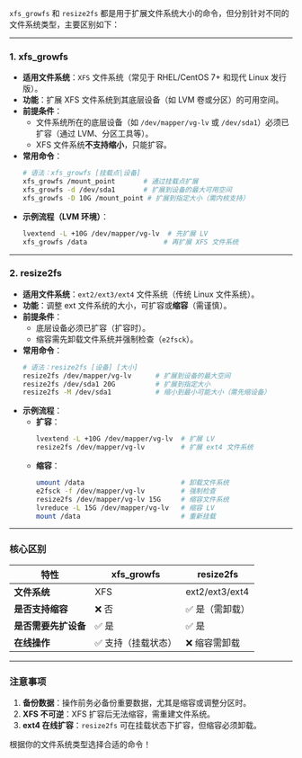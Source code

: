`xfs_growfs` 和 `resize2fs` 都是用于扩展文件系统大小的命令，但分别针对不同的文件系统类型，主要区别如下：

---

### **1. xfs_growfs**
- **适用文件系统**：`XFS` 文件系统（常见于 RHEL/CentOS 7+ 和现代 Linux 发行版）。
- **功能**：扩展 XFS 文件系统到其底层设备（如 LVM 卷或分区）的可用空间。
- **前提条件**：
  - 文件系统所在的底层设备（如 `/dev/mapper/vg-lv` 或 `/dev/sda1`）必须已扩容（通过 LVM、分区工具等）。
  - XFS 文件系统**不支持缩小**，只能扩容。
- **常用命令**：
  ```bash
  # 语法：xfs_growfs [挂载点|设备]
  xfs_growfs /mount_point       # 通过挂载点扩展
  xfs_growfs -d /dev/sda1       # 扩展到设备的最大可用空间
  xfs_growfs -D 10G /mount_point # 扩展到指定大小（需内核支持）
  ```
- **示例流程（LVM 环境）**：
  ```bash
  lvextend -L +10G /dev/mapper/vg-lv  # 先扩展 LV
  xfs_growfs /data                   # 再扩展 XFS 文件系统
  ```

---

### **2. resize2fs**
- **适用文件系统**：`ext2/ext3/ext4` 文件系统（传统 Linux 文件系统）。
- **功能**：调整 ext 文件系统的大小，可扩容或**缩容**（需谨慎）。
- **前提条件**：
  - 底层设备必须已扩容（扩容时）。
  - 缩容需先卸载文件系统并强制检查（`e2fsck`）。
- **常用命令**：
  ```bash
  # 语法：resize2fs [设备] [大小]
  resize2fs /dev/mapper/vg-lv      # 扩展到设备的最大空间
  resize2fs /dev/sda1 20G          # 扩展到指定大小
  resize2fs -M /dev/sda1           # 缩小到最小可能大小（需先缩设备）
  ```
- **示例流程**：
  - **扩容**：
    ```bash
    lvextend -L +10G /dev/mapper/vg-lv  # 扩展 LV
    resize2fs /dev/mapper/vg-lv         # 扩展 ext4 文件系统
    ```
  - **缩容**：
    ```bash
    umount /data                        # 卸载文件系统
    e2fsck -f /dev/mapper/vg-lv         # 强制检查
    resize2fs /dev/mapper/vg-lv 15G     # 缩容文件系统
    lvreduce -L 15G /dev/mapper/vg-lv   # 缩容 LV
    mount /data                         # 重新挂载
    ```

---

### **核心区别**
| 特性                | xfs_growfs         | resize2fs          |
|---------------------|--------------------|--------------------|
| **文件系统**        | XFS                | ext2/ext3/ext4     |
| **是否支持缩容**    | ❌ 否              | ✅ 是（需卸载）    |
| **是否需要先扩设备** | ✅ 是              | ✅ 是              |
| **在线操作**        | ✅ 支持（挂载状态）| ❌ 缩容需卸载      |

---

### **注意事项**
1. **备份数据**：操作前务必备份重要数据，尤其是缩容或调整分区时。
2. **XFS 不可逆**：XFS 扩容后无法缩容，需重建文件系统。
3. **ext4 在线扩容**：`resize2fs` 可在挂载状态下扩容，但缩容必须卸载。

根据你的文件系统类型选择合适的命令！